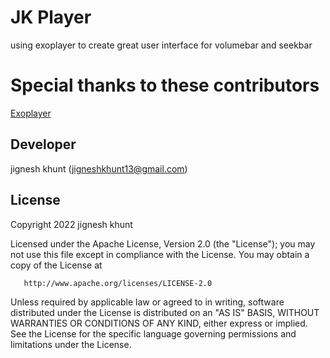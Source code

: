 # JK Player
using exoplayer to create great user interface for volumebar and seekbar

 # Special thanks to these contributors
[Exoplayer](https://github.com/google/ExoPlayer)
 
##  Developer
  jignesh khunt
  (jigneshkhunt13@gmail.com)
  
  
## License
   Copyright 2022 jignesh khunt

   Licensed under the Apache License, Version 2.0 (the "License");
   you may not use this file except in compliance with the License.
   You may obtain a copy of the License at

       http://www.apache.org/licenses/LICENSE-2.0

   Unless required by applicable law or agreed to in writing, software
   distributed under the License is distributed on an "AS IS" BASIS,
   WITHOUT WARRANTIES OR CONDITIONS OF ANY KIND, either express or implied.
   See the License for the specific language governing permissions and
   limitations under the License.
